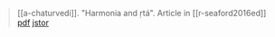 > [[a-chaturvedi]]. "Harmonia and ṛtá". Article in [[r-seaford2016ed]] [pdf](a-chaturvedi2016.pdf) [jstor](https://www.jstor.org/stable/10.3366/j.ctt1bgzdmh.9)